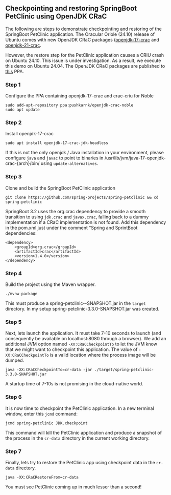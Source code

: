 ## Checkpointing and restoring SpringBoot PetClinic using OpenJDK CRaC

The following are steps to demonstrate checkpointing and restoring of the SpringBoot PetClinic application. The Oracular Oriole (24.10) release of Ubuntu comes with new OpenJDK CRaC packages ([openjdk-17-crac](https://launchpad.net/ubuntu/+source/openjdk-17-crac) and [openjdk-21-crac](https://launchpad.net/ubuntu/+source/openjdk-21-crac). 

However, the restore step for the PetClinic application causes a CRIU crash on Ubuntu 24.10. This issue is under investigation. As a result, we execute this demo on Ubuntu 24.04. The OpenJDK CRaC packages are published to [this](https://launchpad.net/~pushkarnk/+archive/ubuntu/openjdk-crac-noble) PPA.

### Step 1

Configure the PPA containing openjdk-17-crac and crac-criu for Noble

```
sudo add-apt-repository ppa:pushkarnk/openjdk-crac-noble
sudo apt update
```

### Step 2

Install openjdk-17-crac

```
sudo apt install openjdk-17-crac-jdk-headless
```
If this is not the only openjdk / Java installation in your environment, please configure `java` and `javac` to point to binaries in /usr/lib/jvm/java-17-openjdk-crac-{arch}/bin/ using `update-alternatives`.

### Step 3

Clone and build the SpringBoot PetClinic application

```
git clone https://github.com/spring-projects/spring-petclinic && cd spring-petclinic
```

SpringBoot 3.2 uses the org.crac dependency to provide a smooth transition to using `jdk.crac` and `javax.crac`, falling back to a dummy implementation if a CRaC implementation is not found. Add this dependency in the pom.xml just under the comment "Spring and SprintBoot dependencies:

```
<dependency>
    <groupId>org.crac</groupId>
    <artifactId>crac</artifactId>
    <version>1.4.0</version>
</dependency>
```

### Step 4

Build the project using the Maven wrapper.

```
./mvnw package
```
This must produce a spring-petclinic-<springboot-version>-SNAPSHOT.jar in the `target` directory. In my setup spring-petclinic-3.3.0-SNAPSHOT.jar was created.

### Step 5

Next, lets launch the application. It must take 7-10 seconds to launch (and consequently be available on localhost:8080 through a browser). We add an additional JVM option named `-XX:CRaCCheckpointTo` to let the JVM know that we might want to checkpoint this application. The value of `-XX:CRaCCheckpointTo` is a valid location where the process image will be dumped.

```
java -XX:CRaCCheckpointTo=cr-data -jar ./target/spring-petclinic-3.3.0-SNAPSHOT.jar
```

A startup time of 7-10s is not promising in the cloud-native world.


### Step 6

It is now time to checkpoint the PetClinic application. In a new terminal window, enter this `jcmd` command:

```
jcmd spring-petclinic JDK.checkpoint
```

This command will kill the PetClinic application and produce a snapshot of the process in the `cr-data` directory in the current working directory.

### Step 7

Finally, lets try to restore the PetClinic app using checkpoint data in the `cr-data` directory.

```
java -XX:CRaCRestoreFrom=cr-data
```

You must see PetClinic coming up in much lesser than a second!

